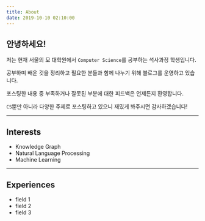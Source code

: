 ```yaml
---
title: About
date: 2019-10-10 02:10:00
---
```


## 안녕하세요!
저는 현재 서울의 모 대학원에서 `Computer Science`를 공부하는 석사과정 학생입니다.

공부하며 배운 것을 정리하고 필요한 분들과 함께 나누기 위해 블로그를 운영하고 있습니다.

포스팅한 내용 중 부족하거나 잘못된 부분에 대한 피드백은 언제든지 환영합니다.

`CS`뿐만 아니라 다양한 주제로 포스팅하고 있으니 재밌게 봐주시면 감사하겠습니다!

***

## Interests
- Knowledge Graph
- Natural Language Processing
- Machine Learning

***

## Experiences
- field 1
- field 2
- field 3
